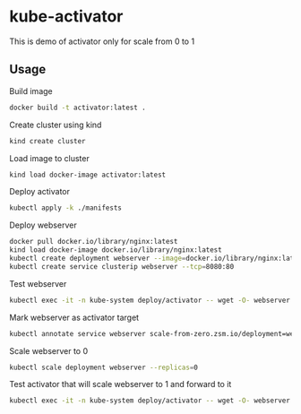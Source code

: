 # kube-activator

This is demo of activator only for scale from 0 to 1

## Usage

Build image
``` bash
docker build -t activator:latest .
```

Create cluster using kind
``` bash
kind create cluster
```

Load image to cluster
``` bash
kind load docker-image activator:latest
```

Deploy activator
``` bash
kubectl apply -k ./manifests
```

Deploy webserver
``` bash
docker pull docker.io/library/nginx:latest
kind load docker-image docker.io/library/nginx:latest
kubectl create deployment webserver --image=docker.io/library/nginx:latest
kubectl create service clusterip webserver --tcp=8080:80
```

Test webserver
``` bash
kubectl exec -it -n kube-system deploy/activator -- wget -O- webserver.default.svc:8080
```

Mark webserver as activator target
``` bash
kubectl annotate service webserver scale-from-zero.zsm.io/deployment=webserver
```

Scale webserver to 0
``` bash
kubectl scale deployment webserver --replicas=0
```

Test activator that will scale webserver to 1 and forward to it
``` bash
kubectl exec -it -n kube-system deploy/activator -- wget -O- webserver.default.svc:8080
```
